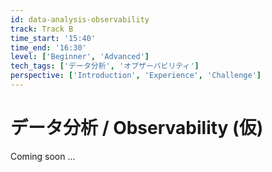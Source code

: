 ```yaml
---
id: data-analysis-observability
track: Track B
time_start: '15:40'
time_end: '16:30'
level: ['Beginner', 'Advanced']
tech_tags: ['データ分析', 'オブザーバビリティ']
perspective: ['Introduction', 'Experience', 'Challenge']
---
```


# データ分析 / Observability (仮)

Coming soon ...
